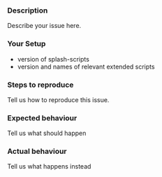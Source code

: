 ### Description
Describe your issue here.

### Your Setup
* version of splash-scripts
* version and names of relevant extended scripts

### Steps to reproduce
Tell us how to reproduce this issue.

### Expected behaviour
Tell us what should happen

### Actual behaviour
Tell us what happens instead
